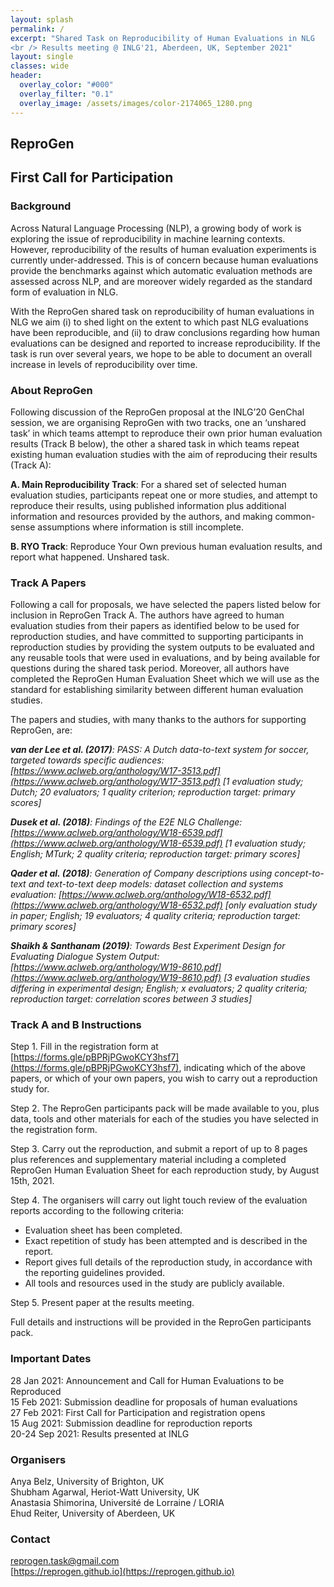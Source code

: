 ```yaml
---
layout: splash
permalink: /
excerpt: "Shared Task on Reproducibility of Human Evaluations in NLG
<br /> Results meeting @ INLG'21, Aberdeen, UK, September 2021"
layout: single
classes: wide
header:
  overlay_color: "#000"
  overlay_filter: "0.1"
  overlay_image: /assets/images/color-2174065_1280.png
---
```


## ReproGen

## First Call for Participation

### Background

Across Natural Language Processing (NLP), a growing body of work is exploring the issue of reproducibility in machine learning contexts. However, reproducibility of the results of human evaluation experiments is currently under-addressed. This is of concern because human evaluations provide the benchmarks against which automatic evaluation methods are assessed across NLP, and are moreover widely regarded as the standard form of evaluation in NLG. 

With the ReproGen shared task on reproducibility of human evaluations in NLG we aim (i) to shed light on the extent to which past NLG evaluations have been reproducible, and (ii) to draw conclusions regarding how human evaluations can be designed and reported to increase reproducibility. If the task is run over several years, we hope to be able to document an overall increase in levels of reproducibility over time.

### About ReproGen

Following discussion of the ReproGen proposal at the INLG’20 GenChal session, we are organising ReproGen with two tracks, one an ‘unshared task’ in which teams attempt to reproduce their own prior human evaluation results (Track B below), the other a shared task in which teams repeat existing human evaluation studies with the aim of reproducing their results (Track A):

**A. Main Reproducibility Track**: For a shared set of selected human evaluation studies, participants repeat one or more studies, and attempt to reproduce their results, using published information plus additional information and resources provided by the authors, and making common-sense assumptions where information is still incomplete.

**B. RYO Track**: Reproduce Your Own previous human evaluation results, and report what happened. Unshared task. 

### Track A Papers

Following a call for proposals, we have selected the papers listed below for inclusion in ReproGen Track A. The authors have agreed to human evaluation studies from their papers as identified below to be used for reproduction studies, and have committed to supporting participants in reproduction studies by providing the system outputs to be evaluated and any reusable tools that were used in evaluations, and by being available for questions during the shared task period. Moreover, all authors have completed the ReproGen Human Evaluation Sheet which we will use as the standard for establishing similarity between different human evaluation studies.

The papers and studies, with many thanks to the authors for supporting ReproGen, are:

<i><b>van der Lee et al. (2017)</b>: PASS: A Dutch data-to-text system for soccer, targeted towards specific audiences: [https://www.aclweb.org/anthology/W17-3513.pdf](https://www.aclweb.org/anthology/W17-3513.pdf) [1 evaluation study; Dutch; 20 evaluators; 1 quality criterion; reproduction target: primary scores]</i>

<i><b>Dusek et al. (2018)</b>: Findings of the E2E NLG Challenge: [https://www.aclweb.org/anthology/W18-6539.pdf](https://www.aclweb.org/anthology/W18-6539.pdf) [1 evaluation study; English; MTurk; 2 quality criteria; reproduction target: primary scores]</i>

<i><b>Qader et al. (2018)</b>: Generation of Company descriptions using concept-to-text and text-to-text deep models: dataset collection and systems evaluation: [https://www.aclweb.org/anthology/W18-6532.pdf](https://www.aclweb.org/anthology/W18-6532.pdf) [only evaluation study in paper; English; 19 evaluators; 4 quality criteria; reproduction target: primary scores]</i>

<i><b>Shaikh & Santhanam (2019)</b>: Towards Best Experiment Design for Evaluating Dialogue System Output: [https://www.aclweb.org/anthology/W19-8610.pdf](https://www.aclweb.org/anthology/W19-8610.pdf) [3 evaluation studies differing in experimental design; English; x evaluators; 2 quality criteria; reproduction target: correlation scores between 3 studies]</i>

### Track A and B Instructions

Step 1. Fill in the registration form at [https://forms.gle/pBPRjPGwoKCY3hsf7](https://forms.gle/pBPRjPGwoKCY3hsf7), indicating which of the above papers, or which of your own papers, you wish to carry out a reproduction study for.

Step 2. The ReproGen participants pack will be made available to you, plus data, tools and other materials for each of the studies you have selected in the registration form.

Step 3. Carry out the reproduction, and submit a report of up to 8 pages plus references and supplementary material including a completed ReproGen Human Evaluation Sheet for each reproduction study, by August 15th, 2021.

Step 4. The organisers will carry out light touch review of the evaluation reports according to the following criteria:
* Evaluation sheet has been completed.
* Exact repetition of study has been attempted and is described in the report.
* Report gives full details of the reproduction study, in accordance with the reporting guidelines provided.
* All tools and resources used in the study are publicly available.

Step 5. Present paper at the results meeting.

Full details and instructions will be provided in the ReproGen participants pack.

### Important Dates

28 Jan 2021: Announcement and Call for Human Evaluations to be Reproduced\
15 Feb 2021: Submission deadline for proposals of human evaluations\
27 Feb 2021: First Call for Participation and registration opens\
15 Aug 2021: Submission deadline for reproduction reports\
20-24 Sep 2021: Results presented at INLG

### Organisers

Anya Belz, University of Brighton, UK\
Shubham Agarwal, Heriot-Watt University, UK\
Anastasia Shimorina, Université de Lorraine / LORIA\
Ehud Reiter, University of Aberdeen, UK

### Contact

<reprogen.task@gmail.com>\
[https://reprogen.github.io](https://reprogen.github.io)
